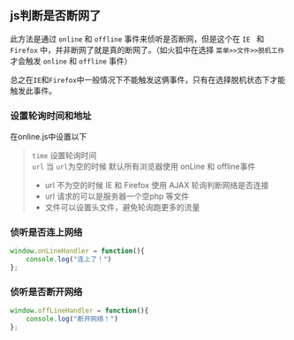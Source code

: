 ## js判断是否断网了

此方法是通过 `online` 和 `offline` 事件来侦听是否断网，但是这个在 `IE ` 和 `Firefox` 中，并非断网了就是真的断网了。（如火狐中在选择 `菜单>>文件>>脱机工作`才会触发 `online` 和 `offline` 事件）    

总之在`IE`和`Firefox`中一般情况下不能触发这俩事件，只有在选择脱机状态下才能触发此事件。

### 设置轮询时间和地址
在online.js中设置以下

> `time` 设置轮询时间  
> `url` 当 `url`为空的时候 默认所有浏览器使用 onLine 和 offline事件  
>  - url 不为空的时候 IE  和 Firefox 使用 AJAX 轮询判断网络是否连接
>  - url 请求的可以是服务器一个空php 等文件
>  - 文件可以设置头文件，避免轮询跑更多的流量


### 侦听是否连上网络

```js
window.onLineHandler = function(){
    console.log("连上了！")
};
```

### 侦听是否断开网络

```js
window.offLineHandler = function(){
    console.log("断开网络！")
};
```
